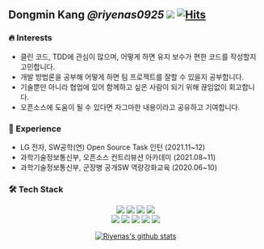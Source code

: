 ## Dongmin Kang ***@riyenas0925*** ![](https://komarev.com/ghpvc/?username=riyenas0925&label=Profile+views) [![Hits](https://hits.seeyoufarm.com/api/count/incr/badge.svg?url=https%3A%2F%2Fgithub.com%2Friyenas0925)](https://hits.seeyoufarm.com)

### 🔥 Interests
* 클린 코드, TDD에 관심이 많으며, 어떻게 하면 유지 보수가 편한 코드를 작성할지 고민합니다.
* 개발 방법론을 공부해 어떻게 하면 팀 프로젝트를 잘할 수 있을지 공부합니다.
* 기술뿐만 아니라 협업에 있어 함께하고 싶은 사람이 되기 위해 끊임없이 회고합니다.
* 오픈소스에 도움이 될 수 있다면 자그마한 내용이라고 공유하고 기여합니다.

### 🔬 Experience
* LG 전자, SW공학(연) Open Source Task 인턴 (2021.11~12)
* 과학기술정보통신부, 오픈소스 컨트리뷰션 아카데미 (2021.08~11)
* 과학기술정보통신부, 군장병 공개SW 역량강화교육 (2020.06~10)

### 🛠 Tech Stack
<p align="center">
 <a><img src="https://img.shields.io/badge/Java-007396?style=flat-square&logo=Java&logoColor=white"/></a>
 <a><img src="https://img.shields.io/badge/SpringBoot-6DB33F?style=flat-square&logo=Spring&logoColor=white"/></a>
 <a><img src="https://img.shields.io/badge/MySQL-4479A1?style=flat-square&logo=mysql&logoColor=white"/></a>
 <a><img src="https://img.shields.io/badge/git-%23F05033.svg?style=flat-square&logo=git&logoColor=white"/></a>
 </br>
 <a><img src="https://img.shields.io/badge/Amazon_AWS-232F3E?style=flat-square&logo=amazon-aws&logoColor=white"/></a>
 <a><img src="https://img.shields.io/badge/GoogleCloud-%234285F4.svg?style=flat-square&logo=google-cloud&logoColor=white"/></a>
 <a><img src="https://img.shields.io/badge/Docker-2496ED?style=flat-square&logo=Docker&logoColor=white"/></a>
 <a><img src="https://img.shields.io/badge/Jenkins-D24939?style=flat-square&logo=Jenkins&logoColor=white"/></a>
 <a><img src="https://img.shields.io/badge/githubactions-%232671E5.svg?style=flat-square&logo=githubactions&logoColor=white"/></a>
</p>

<div align="center">
  
[![Riyenas's github stats](https://github-readme-stats.vercel.app/api?username=riyenas0925&show_icons=true&theme=vue)](https://github.com/riyenas0925)

</div>
